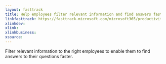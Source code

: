 ```yaml
---
layout: fasttrack
title: Help employees filter relevant information and find answers faster
linkfasttrack: https://fasttrack.microsoft.com/microsoft365/productivitylibrary/Help-employees-filter-relevant-information-and-find-answers-faster 
xlinkdev: 
xlink: 
xlinkbusiness: 
xsource: 
---
```

Filter relevant information to the right employees to enable them to find answers to their questions faster.